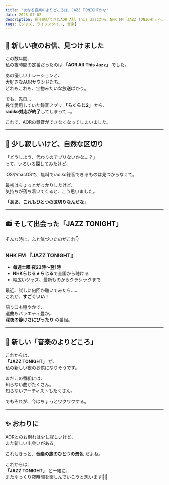 ```yaml
---
title: "次なる音楽のよりどころは、JAZZ TONIGHTかな"
date: 2025-07-02
description: 長年聴いてきたAOR All This Jazzから、NHK FM「JAZZ TONIGHT」へ。夜の音楽習慣に、ちょっとした変化が訪れました。
tags: [ジャズ, ライフスタイル, 音楽]
---
```


## 🎷 新しい夜のお供、見つけました

この数年間、  
私の夜時間の定番だったのは **「AOR All This Jazz」** でした。

あの優しいナレーションと、  
大好きなAORサウンドたち。  
どれもこれも、宝物みたいな放送ばかり。

でも、先日…  
長年愛用していた録音アプリ **「らくらじ2」** から、  
**radiko対応が終了**してしまって…。

これで、AORの録音ができなくなってしまいました。

---

## 🌱 少し寂しいけど、自然な区切り

「どうしよう、代わりのアプリないかな…？」  
って、いろいろ探してみたけど、

iOSやmacOSで、無料でradiko録音できるものは見つからなくて。

最初はちょっとがっかりしたけど、  
気持ちが落ち着いてくると、こう思いました。

**「ああ、これもひとつの区切りなんだな」**

---

## 📻 そして出会った「JAZZ TONIGHT」

そんな時に、ふと気づいたのがこれ👇

### NHK FM 『JAZZ TONIGHT』

- **毎週土曜 夜23時～翌1時**
- **NHKらじる★らじる**で全国から聴ける
- 幅広いジャズ、最新ものからクラシックまで

最近、試しに何回か聴いてみたら……  
これが、**すごくいい！**

語り口も穏やかで、  
選曲もバラエティ豊か。  
**深夜の静けさにぴったり** の番組。

---

## 🌿 新しい「音楽のよりどころ」

これからは、  
**「JAZZ TONIGHT」** が、  
私の新しい夜のお供になりそうです。

まだこの番組には、  
知らない曲がたくさん。  
知らないアーティストもたくさん。

でもそれが、今はちょっとワクワクする。

---

## ✨ おわりに

AORとのお別れは少し寂しいけど、  
また新しい出会いがある。

これもきっと、**音楽の旅のひとつの景色** だよね。

これからは、  
**「JAZZ TONIGHT」** と一緒に、  
またゆっくり夜時間を楽しんでいこうと思います🌙🎶
